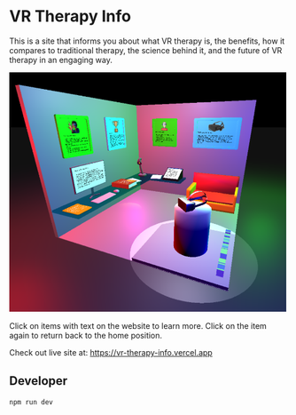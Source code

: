 # VR Therapy Info

This is a site that informs you about what VR therapy is, the benefits, how it compares to traditional therapy, the science behind it, and the future of VR therapy in an engaging way.

<img src="public/img/Screenshot.png" alt="Screenshot of the site" width="500px">

Click on items with text on the website to learn more. Click on the item again to return back to the home position.

Check out live site at: https://vr-therapy-info.vercel.app

## Developer

```cmd
npm run dev
```
